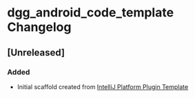 <!-- Keep a Changelog guide -> https://keepachangelog.com -->

# dgg_android_code_template Changelog

## [Unreleased]
### Added
- Initial scaffold created from [IntelliJ Platform Plugin Template](https://github.com/JetBrains/intellij-platform-plugin-template)
